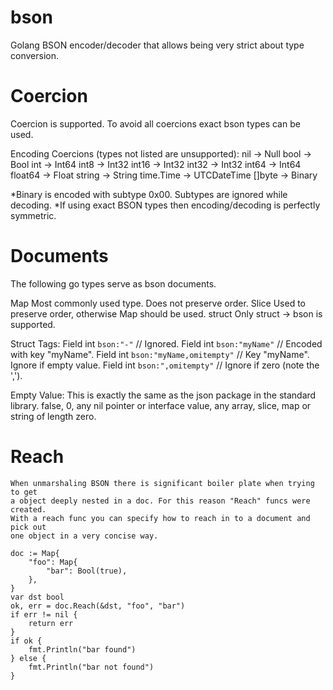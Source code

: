 bson
====

Golang BSON encoder/decoder that allows being very strict about type conversion.

Coercion
========
  Coercion is supported. To avoid all coercions exact bson types can be used.
  
  Encoding Coercions (types not listed are unsupported):
  nil       -> Null
  bool      -> Bool
  int       -> Int64
  int8      -> Int32
  int16     -> Int32
  int32     -> Int32
  int64     -> Int64
  float64   -> Float
  string    -> String
  time.Time -> UTCDateTime
  []byte    -> Binary

  *Binary is encoded with subtype 0x00. Subtypes are ignored while decoding.
  *If using exact BSON types then encoding/decoding is perfectly symmetric.

Documents
=========
  The following go types serve as bson documents.
 
  Map
    Most commonly used type. Does not preserve order.
  Slice
    Used to preserve order, otherwise Map should be used.
  struct
    Only struct -> bson is supported.

  Struct Tags:
    Field int `bson:"-"`                // Ignored.
    Field int `bson:"myName"`           // Encoded with key "myName".
    Field int `bson:"myName,omitempty"` // Key "myName". Ignore if empty value.
    Field int `bson:",omitempty"`       // Ignore if zero (note the ',').

  Empty Value:
    This is exactly the same as the json package in the standard library.
    false, 0, any nil pointer or interface value, any array, slice, map or string
    of length zero.

Reach
=====
	When unmarshaling BSON there is significant boiler plate when trying to get
	a object deeply nested in a doc. For this reason "Reach" funcs were created.
	With a reach func you can specify how to reach in to a document and pick out
	one object in a very concise way.

	doc := Map{
		"foo": Map{
			"bar": Bool(true),
		},
	}
	var dst bool
	ok, err = doc.Reach(&dst, "foo", "bar")
	if err != nil {
		return err
	}
	if ok {
		fmt.Println("bar found")
	} else {
		fmt.Println("bar not found")
	}

